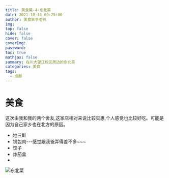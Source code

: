```yaml
---
title: 美食篇-4-东北菜
date: 2021-10-16 09:25:00
author: 美食家李老叭
img: 
top: false
hide: false
cover: false
coverImg: 
password: 
toc: true
mathjax: false
summary: 在川大望江校区周边的东北菜
categories: 美食
tags:
  - 成都
---
```


# 美食

这次由我和我的两个舍友,这家店相对来说比较实惠,个人感觉也比较好吃。可能是因为自己家乡也在北方的原因。

- 地三鲜
- 锅包肉---感觉跟我爸弄得差不多~~~
- 饺子
- 炸茄盒
- 
![东北菜](https://laoba-1304292449.cos.ap-chengdu.myqcloud.com/img/QQ图片20211016181146.jpg)